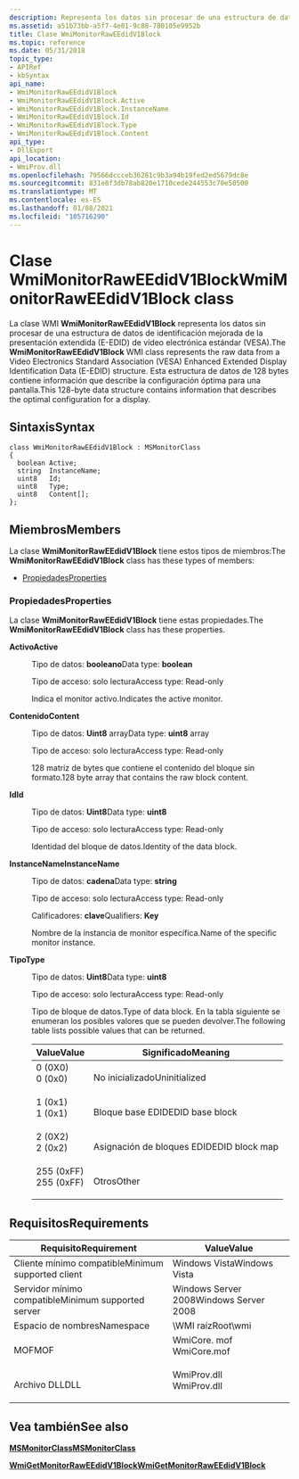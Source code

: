 ```yaml
---
description: Representa los datos sin procesar de una estructura de datos de identificación mejorada de la presentación extendida (E-EDID) de la Asociación estándar de vídeo electrónica (VESA).
ms.assetid: a51b73bb-a5f7-4e01-9c88-780105e9952b
title: Clase WmiMonitorRawEEdidV1Block
ms.topic: reference
ms.date: 05/31/2018
topic_type:
- APIRef
- kbSyntax
api_name:
- WmiMonitorRawEEdidV1Block
- WmiMonitorRawEEdidV1Block.Active
- WmiMonitorRawEEdidV1Block.InstanceName
- WmiMonitorRawEEdidV1Block.Id
- WmiMonitorRawEEdidV1Block.Type
- WmiMonitorRawEEdidV1Block.Content
api_type:
- DllExport
api_location:
- WmiProv.dll
ms.openlocfilehash: 79566dccceb36281c9b3a94b19fed2ed5679dc8e
ms.sourcegitcommit: 831e8f3db78ab820e1710cede244553c70e50500
ms.translationtype: MT
ms.contentlocale: es-ES
ms.lasthandoff: 01/08/2021
ms.locfileid: "105716290"
---
```

# <a name="wmimonitorraweedidv1block-class"></a><span data-ttu-id="1ebdd-103">Clase WmiMonitorRawEEdidV1Block</span><span class="sxs-lookup"><span data-stu-id="1ebdd-103">WmiMonitorRawEEdidV1Block class</span></span>

<span data-ttu-id="1ebdd-104">La clase WMI **WmiMonitorRawEEdidV1Block** representa los datos sin procesar de una estructura de datos de identificación mejorada de la presentación extendida (E-EDID) de vídeo electrónica estándar (VESA).</span><span class="sxs-lookup"><span data-stu-id="1ebdd-104">The **WmiMonitorRawEEdidV1Block** WMI class represents the raw data from a Video Electronics Standard Association (VESA) Enhanced Extended Display Identification Data (E-EDID) structure.</span></span> <span data-ttu-id="1ebdd-105">Esta estructura de datos de 128 bytes contiene información que describe la configuración óptima para una pantalla.</span><span class="sxs-lookup"><span data-stu-id="1ebdd-105">This 128-byte data structure contains information that describes the optimal configuration for a display.</span></span>

## <a name="syntax"></a><span data-ttu-id="1ebdd-106">Sintaxis</span><span class="sxs-lookup"><span data-stu-id="1ebdd-106">Syntax</span></span>

``` syntax
class WmiMonitorRawEEdidV1Block : MSMonitorClass
{
  boolean Active;
  string  InstanceName;
  uint8   Id;
  uint8   Type;
  uint8   Content[];
};
```

## <a name="members"></a><span data-ttu-id="1ebdd-107">Miembros</span><span class="sxs-lookup"><span data-stu-id="1ebdd-107">Members</span></span>

<span data-ttu-id="1ebdd-108">La clase **WmiMonitorRawEEdidV1Block** tiene estos tipos de miembros:</span><span class="sxs-lookup"><span data-stu-id="1ebdd-108">The **WmiMonitorRawEEdidV1Block** class has these types of members:</span></span>

-   [<span data-ttu-id="1ebdd-109">Propiedades</span><span class="sxs-lookup"><span data-stu-id="1ebdd-109">Properties</span></span>](#properties)

### <a name="properties"></a><span data-ttu-id="1ebdd-110">Propiedades</span><span class="sxs-lookup"><span data-stu-id="1ebdd-110">Properties</span></span>

<span data-ttu-id="1ebdd-111">La clase **WmiMonitorRawEEdidV1Block** tiene estas propiedades.</span><span class="sxs-lookup"><span data-stu-id="1ebdd-111">The **WmiMonitorRawEEdidV1Block** class has these properties.</span></span>

<dl> <dt>

<span data-ttu-id="1ebdd-112">**Activo**</span><span class="sxs-lookup"><span data-stu-id="1ebdd-112">**Active**</span></span>
</dt> <dd> <dl> <dt>

<span data-ttu-id="1ebdd-113">Tipo de datos: **booleano**</span><span class="sxs-lookup"><span data-stu-id="1ebdd-113">Data type: **boolean**</span></span>
</dt> <dt>

<span data-ttu-id="1ebdd-114">Tipo de acceso: solo lectura</span><span class="sxs-lookup"><span data-stu-id="1ebdd-114">Access type: Read-only</span></span>
</dt> </dl>

<span data-ttu-id="1ebdd-115">Indica el monitor activo.</span><span class="sxs-lookup"><span data-stu-id="1ebdd-115">Indicates the active monitor.</span></span>

</dd> <dt>

<span data-ttu-id="1ebdd-116">**Contenido**</span><span class="sxs-lookup"><span data-stu-id="1ebdd-116">**Content**</span></span>
</dt> <dd> <dl> <dt>

<span data-ttu-id="1ebdd-117">Tipo de datos: **Uint8** array</span><span class="sxs-lookup"><span data-stu-id="1ebdd-117">Data type: **uint8** array</span></span>
</dt> <dt>

<span data-ttu-id="1ebdd-118">Tipo de acceso: solo lectura</span><span class="sxs-lookup"><span data-stu-id="1ebdd-118">Access type: Read-only</span></span>
</dt> </dl>

<span data-ttu-id="1ebdd-119">128 matriz de bytes que contiene el contenido del bloque sin formato.</span><span class="sxs-lookup"><span data-stu-id="1ebdd-119">128 byte array that contains the raw block content.</span></span>

</dd> <dt>

<span data-ttu-id="1ebdd-120">**Id**</span><span class="sxs-lookup"><span data-stu-id="1ebdd-120">**Id**</span></span>
</dt> <dd> <dl> <dt>

<span data-ttu-id="1ebdd-121">Tipo de datos: **Uint8**</span><span class="sxs-lookup"><span data-stu-id="1ebdd-121">Data type: **uint8**</span></span>
</dt> <dt>

<span data-ttu-id="1ebdd-122">Tipo de acceso: solo lectura</span><span class="sxs-lookup"><span data-stu-id="1ebdd-122">Access type: Read-only</span></span>
</dt> </dl>

<span data-ttu-id="1ebdd-123">Identidad del bloque de datos.</span><span class="sxs-lookup"><span data-stu-id="1ebdd-123">Identity of the data block.</span></span>

</dd> <dt>

<span data-ttu-id="1ebdd-124">**InstanceName**</span><span class="sxs-lookup"><span data-stu-id="1ebdd-124">**InstanceName**</span></span>
</dt> <dd> <dl> <dt>

<span data-ttu-id="1ebdd-125">Tipo de datos: **cadena**</span><span class="sxs-lookup"><span data-stu-id="1ebdd-125">Data type: **string**</span></span>
</dt> <dt>

<span data-ttu-id="1ebdd-126">Tipo de acceso: solo lectura</span><span class="sxs-lookup"><span data-stu-id="1ebdd-126">Access type: Read-only</span></span>
</dt> <dt>

<span data-ttu-id="1ebdd-127">Calificadores: **clave**</span><span class="sxs-lookup"><span data-stu-id="1ebdd-127">Qualifiers: **Key**</span></span>
</dt> </dl>

<span data-ttu-id="1ebdd-128">Nombre de la instancia de monitor específica.</span><span class="sxs-lookup"><span data-stu-id="1ebdd-128">Name of the specific monitor instance.</span></span>

</dd> <dt>

<span data-ttu-id="1ebdd-129">**Tipo**</span><span class="sxs-lookup"><span data-stu-id="1ebdd-129">**Type**</span></span>
</dt> <dd> <dl> <dt>

<span data-ttu-id="1ebdd-130">Tipo de datos: **Uint8**</span><span class="sxs-lookup"><span data-stu-id="1ebdd-130">Data type: **uint8**</span></span>
</dt> <dt>

<span data-ttu-id="1ebdd-131">Tipo de acceso: solo lectura</span><span class="sxs-lookup"><span data-stu-id="1ebdd-131">Access type: Read-only</span></span>
</dt> </dl>

<span data-ttu-id="1ebdd-132">Tipo de bloque de datos.</span><span class="sxs-lookup"><span data-stu-id="1ebdd-132">Type of data block.</span></span> <span data-ttu-id="1ebdd-133">En la tabla siguiente se enumeran los posibles valores que se pueden devolver.</span><span class="sxs-lookup"><span data-stu-id="1ebdd-133">The following table lists possible values that can be returned.</span></span>



| <span data-ttu-id="1ebdd-134">Value</span><span class="sxs-lookup"><span data-stu-id="1ebdd-134">Value</span></span>                                                                                 | <span data-ttu-id="1ebdd-135">Significado</span><span class="sxs-lookup"><span data-stu-id="1ebdd-135">Meaning</span></span>                    |
|---------------------------------------------------------------------------------------|----------------------------|
| <dl> <span data-ttu-id="1ebdd-136"><dt>0 (0X0)</dt></span><span class="sxs-lookup"><span data-stu-id="1ebdd-136"><dt>0 (0x0)</dt></span></span> </dl>    | <span data-ttu-id="1ebdd-137">No inicializado</span><span class="sxs-lookup"><span data-stu-id="1ebdd-137">Uninitialized</span></span><br/>   |
| <dl> <span data-ttu-id="1ebdd-138"><dt>1 (0x1)</dt></span><span class="sxs-lookup"><span data-stu-id="1ebdd-138"><dt>1 (0x1)</dt></span></span> </dl>    | <span data-ttu-id="1ebdd-139">Bloque base EDID</span><span class="sxs-lookup"><span data-stu-id="1ebdd-139">EDID base block</span></span><br/> |
| <dl> <span data-ttu-id="1ebdd-140"><dt>2 (0X2)</dt></span><span class="sxs-lookup"><span data-stu-id="1ebdd-140"><dt>2 (0x2)</dt></span></span> </dl>    | <span data-ttu-id="1ebdd-141">Asignación de bloques EDID</span><span class="sxs-lookup"><span data-stu-id="1ebdd-141">EDID block map</span></span><br/>  |
| <dl> <span data-ttu-id="1ebdd-142"><dt>255 (0xFF)</dt></span><span class="sxs-lookup"><span data-stu-id="1ebdd-142"><dt>255 (0xFF)</dt></span></span> </dl> | <span data-ttu-id="1ebdd-143">Otros</span><span class="sxs-lookup"><span data-stu-id="1ebdd-143">Other</span></span><br/>           |



 

</dd> </dl>

## <a name="requirements"></a><span data-ttu-id="1ebdd-144">Requisitos</span><span class="sxs-lookup"><span data-stu-id="1ebdd-144">Requirements</span></span>



| <span data-ttu-id="1ebdd-145">Requisito</span><span class="sxs-lookup"><span data-stu-id="1ebdd-145">Requirement</span></span> | <span data-ttu-id="1ebdd-146">Value</span><span class="sxs-lookup"><span data-stu-id="1ebdd-146">Value</span></span> |
|-------------------------------------|----------------------------------------------------------------------------------------|
| <span data-ttu-id="1ebdd-147">Cliente mínimo compatible</span><span class="sxs-lookup"><span data-stu-id="1ebdd-147">Minimum supported client</span></span><br/> | <span data-ttu-id="1ebdd-148">Windows Vista</span><span class="sxs-lookup"><span data-stu-id="1ebdd-148">Windows Vista</span></span><br/>                                                               |
| <span data-ttu-id="1ebdd-149">Servidor mínimo compatible</span><span class="sxs-lookup"><span data-stu-id="1ebdd-149">Minimum supported server</span></span><br/> | <span data-ttu-id="1ebdd-150">Windows Server 2008</span><span class="sxs-lookup"><span data-stu-id="1ebdd-150">Windows Server 2008</span></span><br/>                                                         |
| <span data-ttu-id="1ebdd-151">Espacio de nombres</span><span class="sxs-lookup"><span data-stu-id="1ebdd-151">Namespace</span></span><br/>                | <span data-ttu-id="1ebdd-152">\\WMI raíz</span><span class="sxs-lookup"><span data-stu-id="1ebdd-152">Root\\wmi</span></span><br/>                                                                   |
| <span data-ttu-id="1ebdd-153">MOF</span><span class="sxs-lookup"><span data-stu-id="1ebdd-153">MOF</span></span><br/>                      | <dl> <span data-ttu-id="1ebdd-154"><dt>WmiCore. mof</dt></span><span class="sxs-lookup"><span data-stu-id="1ebdd-154"><dt>WmiCore.mof</dt></span></span> </dl> |
| <span data-ttu-id="1ebdd-155">Archivo DLL</span><span class="sxs-lookup"><span data-stu-id="1ebdd-155">DLL</span></span><br/>                      | <dl> <span data-ttu-id="1ebdd-156"><dt>WmiProv.dll</dt></span><span class="sxs-lookup"><span data-stu-id="1ebdd-156"><dt>WmiProv.dll</dt></span></span> </dl> |



## <a name="see-also"></a><span data-ttu-id="1ebdd-157">Vea también</span><span class="sxs-lookup"><span data-stu-id="1ebdd-157">See also</span></span>

<dl> <dt>

[<span data-ttu-id="1ebdd-158">**MSMonitorClass**</span><span class="sxs-lookup"><span data-stu-id="1ebdd-158">**MSMonitorClass**</span></span>](msmonitorclass.md)
</dt> <dt>

[<span data-ttu-id="1ebdd-159">**WmiGetMonitorRawEEdidV1Block**</span><span class="sxs-lookup"><span data-stu-id="1ebdd-159">**WmiGetMonitorRawEEdidV1Block**</span></span>](wmigetmonitorraweedidv1block-wmimonitordescriptormethods.md)
</dt> </dl>

 

 




